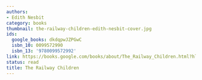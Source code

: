 ```yaml
---
authors:
- Edith Nesbit
category: books
thumbnail: the-railway-children-edith-nesbit-cover.jpg
ids:
  google_books: dkdqpwJZPGwC
  isbn_10: 0099572990
  isbn_13: '9780099572992'
link: https://books.google.com/books/about/The_Railway_Children.html?hl=&id=dkdqpwJZPGwC
status: read
title: The Railway Children
---
```

